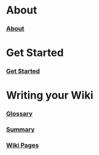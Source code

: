 
# About

### [About](about.md)

# Get Started

### [Get Started](get_started.md)

# Writing your Wiki

### [Glossary](writing/glossary.md)
### [Summary](writing/summary.md)
### [Wiki Pages](writing/pages.md)
